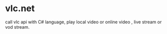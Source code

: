 # vlc.net
call vlc api with C# language, play local video or online video , live stream or vod stream.
